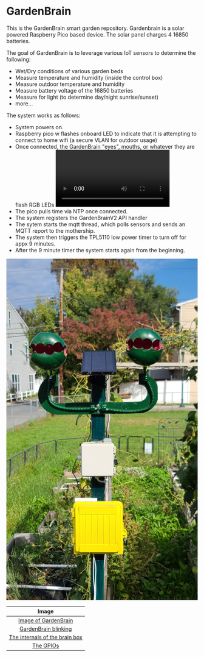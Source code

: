# GardenBrain
This is the GardenBrain smart garden repository. Gardenbrain is a solar powered Raspberry Pico based device.
The solar panel charges 4 16850 batteries. 

The goal of GardenBrain is to leverage various IoT sensors to determine the following:

* Wet/Dry conditions of various garden beds
* Measure temperature and humidity (inside the control box)
* Measure outdoor temperature and humidity
* Measure battery voltage of the 16850 batteries
* Measure for light (to determine day/night sunrise/sunset)
* more...

The system works as follows:

* System powers on.
* Raspberry pico w flashes onboard LED to indicate that it is attempting to connect to home wifi (a secure VLAN for outdoor usage)
* Once connected, the GardenBrain "eyes", mouths, or whatever they are flash RGB LEDs ![Blinking Eyes](./images/20231018_184133_1.mp4)
* The pico pulls time via NTP once connected.
* The system registers the GardenBrainV2 API handler
* The sytem starts the mqtt thread, which polls sensors and sends an MQTT report to the mothership.
* The system then triggers the TPL5110 low power timer to turn off for appx 9 minutes.
* After the 9 minute timer the system starts again from the beginning.

![The GardenBrain](./images/20231012_142758.jpg)


| Image |
| :---:   |
| [Image of GardenBrain](./images/20231012_142758.jpg)|
| [GardenBrain blinking](./images/20231018_184133_1.mp4)  |
| [The internals of the brain box](./images/20231017_141417.jpg)|
| [The GPIOs](./gpios-led.png)|
